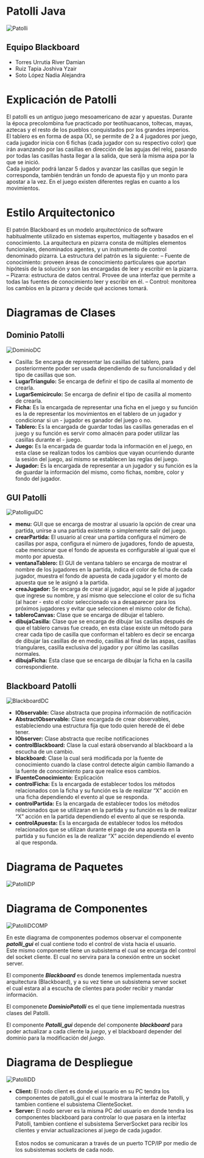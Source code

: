 # Patolli Java
![Patolli](https://user-images.githubusercontent.com/75063620/204179461-c6c80d18-4fec-4db4-b7df-5784029cde75.png)

## Equipo Blackboard
- Torres Urrutia River Damian
- Ruiz Tapia Joshiva Yzair
- Soto López Nadia Alejandra

# Explicación de Patolli
El patolli es un antiguo juego mesoamericano de azar y apuestas. Durante la época precolombina fue practicado por teotihuacanos, toltecas, mayas, aztecas y el resto de los pueblos conquistados por los grandes imperios. <br>
El tablero es en forma de aspa (X), se permite de 2 a 4 jugadores por juego, cada jugador inicia con 6 fichas (cada jugador con su respectivo color) que irán avanzando por las casillas en dirección de las agujas del reloj, pasando por todas las casillas hasta llegar a la salida, que será la misma aspa por la que se inició.  <br>
Cada jugador podrá lanzar 5 dados y avanzar las casillas que según le corresponda, también tendrán un fondo de apuesta fijo y un monto para apostar a la vez. En el juego existen diferentes reglas en cuanto a los movimientos. 

# Estilo Arquitectonico
El patrón Blackboard es un modelo  arquitectónico de software habitualmente utilizado en sistemas expertos, multiagente y basados en el conocimiento.
La arquitectura en pizarra consta de múltiples elementos funcionales, denominados agentes, y un instrumento de control denominado pizarra.
La estructura del patrón es la siguiente:
– Fuente de conocimiento: proveen áreas de conocimiento particulares que aportan hipótesis de la solución y son las encargadas de leer y escribir en la pizarra.
– Pizarra: estructura de datos central. Provee de una interfaz que permite a todas las fuentes de conocimiento leer y escribir en él.
– Control: monitorea los cambios en la pizarra y decide qué acciones tomará.
 

# Diagramas de Clases

## Dominio Patolli
![DominioDC](https://user-images.githubusercontent.com/75063620/204172369-59413c8b-bd49-47a9-ab1c-dda3d0f84a4c.png)

- Casilla: Se encarga de representar las casillas del tablero, para posteriormente poder ser usada dependiendo de su funcionalidad y del tipo de casillas que son.
- **LugarTriangulo:** Se encarga de definir el tipo de casilla al momento de crearla.
- **LugarSemicirculo:** Se encarga de definir el tipo de casilla al momento de crearla.
- **Ficha:** Es la encargada de representar una ficha en el juego y su función es la de representar los movimientos en el tablero de un jugador y condicionar si un - jugador es ganador del juego o no.
- **Tablero:** Es la encargada de guardar todas las casillas generadas en el juego y su función es servir como almacén para poder utilizar las casillas durante el - juego.
- **Juego:** Es la encargada de guardar toda la información en el juego, en esta clase se realizan todos los cambios que vayan ocurriendo durante la sesión del juego, así mismo se establecen las reglas del juego.
- **Jugador:** Es la encargada de representar a un jugador y su función es la de guardar la información del mismo, como fichas, nombre, color y fondo del jugador.

## GUI Patolli
![PatolliguiDC](https://user-images.githubusercontent.com/75063620/204172394-dbe8c1eb-6b84-49d5-894c-d8c93e9eb0c0.png)

- **menu:** GUI que se encarga de mostrar al usuario la opción de crear una partida, unirse a una partida existente o simplemente salir del juego.
- **crearPartida:** El usuario al crear una partida configura el número de casillas por aspa, configura el número de jugadores, fondo de apuesta, cabe mencionar que el fondo de apuesta es configurable al igual que el monto por apuesta.
- **ventanaTablero:** El GUI de ventana tablero se encarga de mostrar el nombre de los jugadores en la partida, indica el color de ficha de cada jugador, muestra el fondo de apuesta de cada jugador y el monto de apuesta que se le asignó a la partida.
- **creaJugador:** Se encarga de crear al jugador, aquí se le pide al jugador que ingrese su nombre, y así mismo que seleccione el color de su ficha (al hacer - esto el color seleccionado va a desaparecer para los próximos jugadores y evitar que seleccionen el mismo color de ficha).
- **tableroCanvas:** Clase que se encarga de dibujar el tablero.
- **dibujaCasilla:** Clase que se encarga de dibujar las casillas después de que el tablero canvas fue creado, en esta clase existe un método para crear cada tipo de casilla que conforman el tablero es decir se encarga de dibujar las casillas de en medio, casillas al final de las aspas, casillas triangulares, casilla exclusiva del jugador y por último las casillas normales.
- **dibujaFicha:** Esta clase que se encarga de dibujar la ficha en la casilla correspondiente.

## Blackboard Patolli
![BlackboardDC](https://user-images.githubusercontent.com/75063620/204172403-0c95b0f9-3281-40d1-aa19-99b351f65f7e.png)

- **IObservable:** Clase abstracta que propina información de notificación
- **AbstractObservable:** Clase encargada de crear observables, estableciendo una estructura fija que todo quien heredé de él debe tener.
- **IObserver:** Clase abstracta que recibe notificaciones
- **controlBlackboard:** Clase la cual estará observando al blackboard a la escucha de un cambio.
- **blackboard:** Clase la cual será modificada por la fuente de conocimiento cuando la clase control detecte algún cambio llamando a la fuente de conocimiento para que realice esos cambios.
- **IFuenteConocimiento:** Explicación
- **controlFicha:** Es la encargada de establecer todos los métodos relacionados con la ficha y su función es la de realizar “X” acción en una ficha dependiendo el evento al que se responda.
- **controlPartida:** Es la encargada de establecer todos los métodos relacionados que se utilizaran en la partida y su función es la de realizar “X” acción en la partida dependiendo el evento al que se responda.
- **controlApuesta:** Es la encargada de establecer todos los métodos relacionados que se utilizan durante el pago de una apuesta en la partida y su función es la de realizar “X” acción dependiendo el evento al que responda.

# Diagrama de Paquetes
![PatolliDP](https://user-images.githubusercontent.com/75063620/204177510-15243ac8-f9ff-42eb-a42f-7b542e444c6a.png)

# Diagrama de Componentes
![PatolliDCOMP](https://user-images.githubusercontent.com/75063620/204172418-e90e5c8b-0b86-4caf-b8ac-bcbc0b41fd1e.png)

En este diagrama de componentes podemos observar el componente ***patolli_gui*** el cual contiene todo el control de vista hacia el usuario. <br>
Este mismo componente tiene un subsistema el cual se encarga del control del socket cliente. El cual no servira para la conexión entre un socket server.

El componente ***Blackboard*** es donde tenemos implementada nuestra arquitectura (Blackboard), y a su vez tiene un subsistema server socket <br>
el cual estara al a escucha de clientes para poder recibir y mandar información.

El componenete ***DominioPatolli*** es el que tiene implementada nuestras clases del Patolli.

El componente ***Patolli_gui*** depende del componente ***blackboard*** para poder actualizar a cada cliente la *juego*, y el blackboard depender del dominio para la modificación del *juego*.

# Diagrama de Despliegue
![PatolliDD](https://user-images.githubusercontent.com/75063620/204178947-0491a0b1-400e-4e2c-aabb-b1b399215795.png)

- **Client:** El nodo client es donde el usuario en su PC tendra los componentes de patolli_gui el cual le mostrara la interfaz de Patolli, y tambien contiene el subsistema ClienteSocket. <br>
- **Server:** El nodo server es la misma PC del usuario en donde tendra los componentes blackboard para controlar lo que pasara en la interfaz Patolli, tambien contiene el subsistema ServerSocket para recibir los clientes y enviar actualizaciones al juego de cada jugador. <br> <br>
Estos nodos se comunicaran a través de un puerto TCP/IP por medio de los subsistemas sockets de cada nodo.

